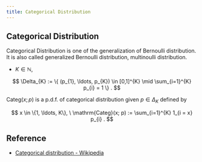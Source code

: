 ```yaml
---
title: Categorical Distribution
---
```


## Categorical Distribution
Categorical Distribution is one of the generalization of Bernoulli distribution.
It is also called generalized Bernoulli distribution, multinoulli distribution.

* $K \in \mathbb{N}$,

$$
    \Delta_{K}
    :=
    \{
        (p_{1}, \ldots, p_{K})
        \in
        [0,1]^{K}
        \mid
        \sum_{i=1}^{K}
            p_{i}
        =
        1
    \}
    .
$$

$\mathrm{Categ}(x; p)$ is a p.d.f. of categorical distribution given $p \in \Delta_{K}$ defined by

$$
    x \in \{1, \ldots, K\},
    \
    \mathrm{Categ}(x; p)
    :=
    \sum_{i=1}^{K}
        1_{i = x}
        p_{i}
    .
$$


## Reference
* [Categorical distribution \- Wikipedia](https://en.wikipedia.org/wiki/Categorical_distribution)
